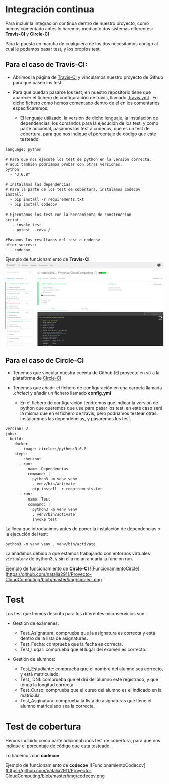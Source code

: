 # Integración continua

Para incluir la integración continua dentro de nuestro proyecto, como hemos comentado antes lo haremos mediante dos sistemas diferentes: **Travis-CI** y **Circle-CI**

Para la puesta en marcha de cualquiera de los dos necesitamos código al cual le podamos pasar test, y los propios test.

## Para el caso de **Travis-CI**:

- Abrimos la página de [Travis-CI](https://travis-ci.com/) y vinculamos nuestro proyecto de Github para que pasen los test.
- Para que puedan pasarse los test, en nuestro repositorio tiene que aparecer el fichero de configuración de travis, llamado [.travis.yml](https://github.com/natalia2911/Proyecto-CloudComputing/blob/master/.travis.yml)
 . En dicho fichero como hemos comentado dentro de él en los comentarios especificaremos:

    -  El lenguaje utilizado, la versión de dicho lenguaje, la instalación de dependencias, los comandos para la ejecución de los test, y como parte adicional, pasamos los test a codecov, que es un test de cobertura, para que nos indique el porcentaje de código que este testeado.

``` # Lenguaje utilizado
language: python

# Para que nos ejecute los test de python en la versión correcta,
# aquí también podríamos probar con otras versiones.
python:
  - "3.6.8"

# Instalamos las dependencias
# Para la parte de los test de cobertura, instalamos codecov
install:
  - pip install -r requirements.txt
  - pip install codecov

# Ejecutamos los test con la herramienta de construcción
script:
   - invoke test
   - pytest --cov=./

#Pasamos los resultados del test a codecov.
after_success:
  - codecov
```

Ejemplo de funcionamiento de **Travis-CI**  ![FuncionamientoTravis](https://github.com/natalia2911/Proyecto-CloudComputing/blob/master/img/travis.png) 



## Para el caso de **Circle-CI**

- Tenemos que vincular nuestra cuenta de Github (El proyecto en sí) a la plataforma de [Circle-CI](https://circleci.com/gh/natalia2911/Proyecto-CloudComputing)
- Tenemos que añadir el fichero de configuración en una carpeta llamada *.circleci* y añadir un fichero llamado **config.yml**

    - En el fichero de configuración tendremos que indicar la versión de python que queremos que use para pasar los test, en este caso será la misma que en el fichero de travis, pero podríamos testear otras. Instalaremos las dependencias, y pasaremos los test.

```
version: 2
jobs:
  build:
    docker:
      - image: circleci/python:3.6.8
    steps:
      - checkout
      - run:
          name: Dependencias
          command: |
            python3 -m venv venv
            . venv/bin/activate
            pip install -r requirements.txt
      - run:
          name: Test
          command: |
            python3 -m venv venv
            . venv/bin/activate
            invoke test
```

La línea que introducimos antes de poner la instalación de dependencias o la ejecución del test:

 `python3 -m venv venv
            . venv/bin/activate`

La añadimos debido a que estamos trabajando con entornos virtuales `virtualenv` de python3, y sin ella no arrancaría la función run.

Ejemplo de funcionamiento de **Circle-CI**  ![FuncionamientoCircle](https://github.com/natalia2911/Proyecto-CloudComputing/blob/master/img/circleci.png

# Test

Los test que hemos descrito para los diferentes microservicios son:

- Gestión de exámenes: 
    - Test_Asignatura: comprueba que la asignatura es correcta y está dentro de la lista de asignaturas.
    - Test_Fecha: comprueba que la fecha es correcta.
    - Test_Lugar: comprueba que el lugar del examen es correcto.

- Gestión de alumnos:
    - Test_Estudiante: comprueba que el nombre del alumno sea correcto, y está matriculado.
    - Test_ DNI: comprueba que el dni del alumno este registrado, y que tenga la longitud correcta.
    - Test_Curso: comprueba que el curso del alumno es el indicado en la matrícula.
    - Test_Asginatura: comprueba la lista de asignaturas que tiene el alumno matriculado sea la correcta.

# Test de cobertura

Hemos incluido como parte adicional unos test de cobertura, para que nos indique el porcentaje de código que está testeado.

Lo hacemos con **codecov**

Ejemplo de funcionamiento de **codecov**  ![FuncionamientoCodecov](https://github.com/natalia2911/Proyecto-CloudComputing/blob/master/img/codecov.png